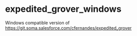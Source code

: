 # expedited_grover_windows
Windows compatible version of https://git.soma.salesforce.com/cfernandes/expedited_grover
